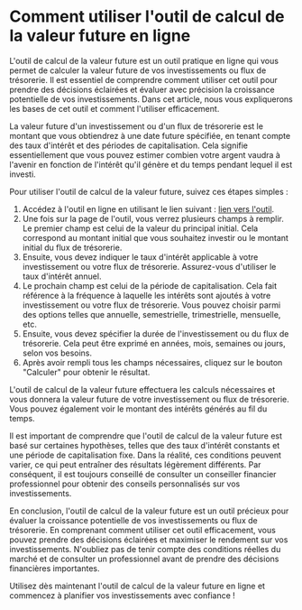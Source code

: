 Comment utiliser l'outil de calcul de la valeur future en ligne
===============================================================

L'outil de calcul de la valeur future est un outil pratique en ligne qui vous permet de calculer la valeur future de vos investissements ou flux de trésorerie. Il est essentiel de comprendre comment utiliser cet outil pour prendre des décisions éclairées et évaluer avec précision la croissance potentielle de vos investissements. Dans cet article, nous vous expliquerons les bases de cet outil et comment l'utiliser efficacement.

La valeur future d'un investissement ou d'un flux de trésorerie est le montant que vous obtiendrez à une date future spécifiée, en tenant compte des taux d'intérêt et des périodes de capitalisation. Cela signifie essentiellement que vous pouvez estimer combien votre argent vaudra à l'avenir en fonction de l'intérêt qu'il génère et du temps pendant lequel il est investi.

Pour utiliser l'outil de calcul de la valeur future, suivez ces étapes simples :

1. Accédez à l'outil en ligne en utilisant le lien suivant : [lien vers l'outil](https://www.onlinecalculatorsfree.com/fr/financial/future-value-calculator.html).
2. Une fois sur la page de l'outil, vous verrez plusieurs champs à remplir. Le premier champ est celui de la valeur du principal initial. Cela correspond au montant initial que vous souhaitez investir ou le montant initial du flux de trésorerie.
3. Ensuite, vous devez indiquer le taux d'intérêt applicable à votre investissement ou votre flux de trésorerie. Assurez-vous d'utiliser le taux d'intérêt annuel.
4. Le prochain champ est celui de la période de capitalisation. Cela fait référence à la fréquence à laquelle les intérêts sont ajoutés à votre investissement ou votre flux de trésorerie. Vous pouvez choisir parmi des options telles que annuelle, semestrielle, trimestrielle, mensuelle, etc.
5. Ensuite, vous devez spécifier la durée de l'investissement ou du flux de trésorerie. Cela peut être exprimé en années, mois, semaines ou jours, selon vos besoins.
6. Après avoir rempli tous les champs nécessaires, cliquez sur le bouton "Calculer" pour obtenir le résultat.

L'outil de calcul de la valeur future effectuera les calculs nécessaires et vous donnera la valeur future de votre investissement ou flux de trésorerie. Vous pouvez également voir le montant des intérêts générés au fil du temps.

Il est important de comprendre que l'outil de calcul de la valeur future est basé sur certaines hypothèses, telles que des taux d'intérêt constants et une période de capitalisation fixe. Dans la réalité, ces conditions peuvent varier, ce qui peut entraîner des résultats légèrement différents. Par conséquent, il est toujours conseillé de consulter un conseiller financier professionnel pour obtenir des conseils personnalisés sur vos investissements.

En conclusion, l'outil de calcul de la valeur future est un outil précieux pour évaluer la croissance potentielle de vos investissements ou flux de trésorerie. En comprenant comment utiliser cet outil efficacement, vous pouvez prendre des décisions éclairées et maximiser le rendement sur vos investissements. N'oubliez pas de tenir compte des conditions réelles du marché et de consulter un professionnel avant de prendre des décisions financières importantes.

Utilisez dès maintenant l'outil de calcul de la valeur future en ligne et commencez à planifier vos investissements avec confiance !